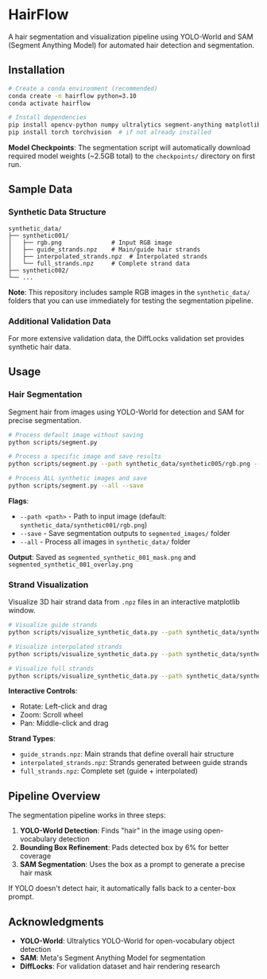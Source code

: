 # HairFlow

A hair segmentation and visualization pipeline using YOLO-World and SAM (Segment Anything Model) for automated hair detection and segmentation.

## Installation
```bash
# Create a conda environment (recommended)
conda create -n hairflow python=3.10
conda activate hairflow

# Install dependencies
pip install opencv-python numpy ultralytics segment-anything matplotlib
pip install torch torchvision  # if not already installed
```

**Model Checkpoints**: The segmentation script will automatically download required model weights (~2.5GB total) to the `checkpoints/` directory on first run.

## Sample Data

### Synthetic Data Structure
```
synthetic_data/
├── synthetic001/
│   ├── rgb.png              # Input RGB image
│   ├── guide_strands.npz    # Main/guide hair strands
│   ├── interpolated_strands.npz  # Interpolated strands
│   └── full_strands.npz     # Complete strand data
├── synthetic002/
└── ...
```

**Note**: This repository includes sample RGB images in the `synthetic_data/` folders that you can use immediately for testing the segmentation pipeline.

### Additional Validation Data

For more extensive validation data, the DiffLocks validation set provides synthetic hair data.

## Usage

### Hair Segmentation

Segment hair from images using YOLO-World for detection and SAM for precise segmentation.
```bash
# Process default image without saving
python scripts/segment.py

# Process a specific image and save results
python scripts/segment.py --path synthetic_data/synthetic005/rgb.png --save

# Process ALL synthetic images and save
python scripts/segment.py --all --save
```

**Flags**:
* `--path <path>` - Path to input image (default: `synthetic_data/synthetic001/rgb.png`)
* `--save` - Save segmentation outputs to `segmented_images/` folder
* `--all` - Process all images in `synthetic_data/` folder

**Output**: Saved as `segmented_synthetic_001_mask.png` and `segmented_synthetic_001_overlay.png`

### Strand Visualization

Visualize 3D hair strand data from `.npz` files in an interactive matplotlib window.
```bash
# Visualize guide strands
python scripts/visualize_synthetic_data.py --path synthetic_data/synthetic001/guide_strands.npz

# Visualize interpolated strands
python scripts/visualize_synthetic_data.py --path synthetic_data/synthetic001/interpolated_strands.npz

# Visualize full strands
python scripts/visualize_synthetic_data.py --path synthetic_data/synthetic001/full_strands.npz
```

**Interactive Controls**:
* Rotate: Left-click and drag
* Zoom: Scroll wheel
* Pan: Middle-click and drag

**Strand Types**:
* `guide_strands.npz`: Main strands that define overall hair structure
* `interpolated_strands.npz`: Strands generated between guide strands
* `full_strands.npz`: Complete set (guide + interpolated)

## Pipeline Overview

The segmentation pipeline works in three steps:

1. **YOLO-World Detection**: Finds "hair" in the image using open-vocabulary detection
2. **Bounding Box Refinement**: Pads detected box by 6% for better coverage
3. **SAM Segmentation**: Uses the box as a prompt to generate a precise hair mask

If YOLO doesn't detect hair, it automatically falls back to a center-box prompt.

## Acknowledgments

* **YOLO-World**: Ultralytics YOLO-World for open-vocabulary object detection
* **SAM**: Meta's Segment Anything Model for segmentation
* **DiffLocks**: For validation dataset and hair rendering research
